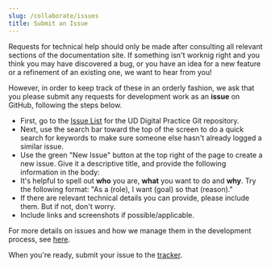 ```yaml
---
slug: /collaborate/issues
title: Submit an Issue
---
```


Requests for technical help should only be made after consulting all relevant sections of the documentation site. If something isn't worknig right and you think you may have discovered a bug, or you have an idea for a new feature or a refinement of an existing one, we want to hear from you!

However, in order to keep track of these in an orderly fashion, we ask that you please submit any requests for development work as an **issue** on GitHub, following the steps below.

- First, go to the [Issue List](https://github.com/NYCPlanning/ud-digital-practice/issues) for the UD Digital Practice Git repository.
- Next, use the search bar toward the top of the screen to do a quick search for keywords to make sure someone else hasn't already logged a similar issue.
- Use the green "New Issue" button at the top right of the page to create a new issue. Give it a descriptive title, and provide the following information in the body:
- It's helpful to spell out **who** you are, **what** you want to do and **why**. Try the following format: "As a (role), I want (goal) so that (reason)."
- If there are relevant technical details you can provide, please include them. But if not, don't worry.
- Include links and screenshots if possible/applicable.

For more details on issues and how we manage them in the development process, see [here](./github-details).

When you're ready, submit your issue to the [tracker](https://github.com/NYCPlanning/ud-digital-practice/issues).

